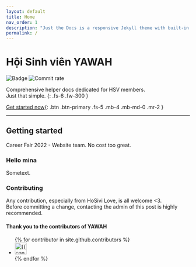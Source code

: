 ```yaml
---
layout: default
title: Home
nav_order: 1
description: "Just the Docs is a responsive Jekyll theme with built-in search that is easily customizable and hosted on GitHub Pages."
permalink: /
---
```

<!-- markdownlint-disable MD025-->
# Hội Sinh viên YAWAH
<!-- markdownlint-enable MD025-->

![Badge](https://img.shields.io/github/repo-size/FTU2-Student-Association/official-materials?label=YAWAH&logo=GitHub)
![Commit rate](https://img.shields.io/github/commit-activity/m/FTU2-Student-Association/official-materials?label=Commit%20rate)

Comprehensive helper docs dedicated for HSV members.  
Just that simple.
{: .fs-6 .fw-300 }

[Get started now](#getting-started){: .btn .btn-primary .fs-5 .mb-4 .mb-md-0 .mr-2 }  

---

## Getting started

Career Fair 2022 - Website team. No cost too great.

### Hello mina

Sometext.

### Contributing

Any contribution, especially from HoSivi Love, is all welcome <3.  
Before committing a change, contacting the admin of this post is highly recommended.

#### Thank you to the contributors of YAWAH
<!-- markdownlint-disable MD033-->
<ul class="list-style-none">
{% for contributor in site.github.contributors %}
  <li class="d-inline-block mr-1">
     <a href="{{ contributor.html_url }}"><img src="{{ contributor.avatar_url }}" width="32" height="32" alt="{{ contributor.login }}"/></a>
  </li>
{% endfor %}
</ul>
<!-- markdownlint-enable MD033-->
